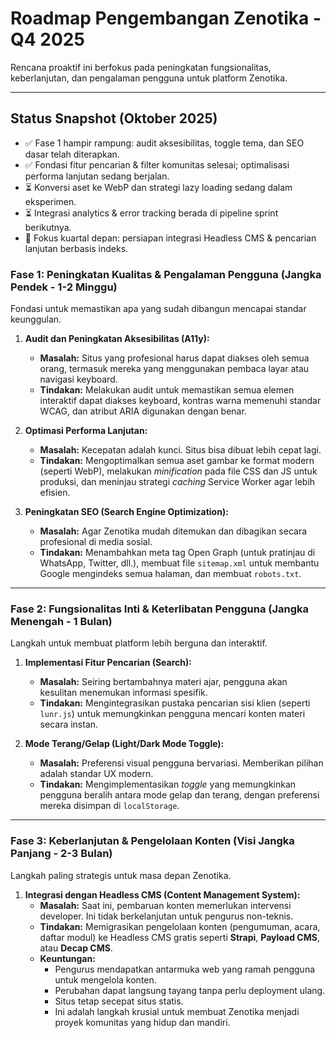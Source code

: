 # Roadmap Pengembangan Zenotika - Q4 2025

Rencana proaktif ini berfokus pada peningkatan fungsionalitas, keberlanjutan, dan pengalaman pengguna untuk platform Zenotika.

---

## Status Snapshot (Oktober 2025)

- ✅ Fase 1 hampir rampung: audit aksesibilitas, toggle tema, dan SEO dasar telah diterapkan.
- ✅ Fondasi fitur pencarian & filter komunitas selesai; optimalisasi performa lanjutan sedang berjalan.
- ⏳ Konversi aset ke WebP dan strategi lazy loading sedang dalam eksperimen.
- ⏳ Integrasi analytics & error tracking berada di pipeline sprint berikutnya.
- 🚀 Fokus kuartal depan: persiapan integrasi Headless CMS & pencarian lanjutan berbasis indeks.

### **Fase 1: Peningkatan Kualitas & Pengalaman Pengguna (Jangka Pendek - 1-2 Minggu)**

Fondasi untuk memastikan apa yang sudah dibangun mencapai standar keunggulan.

1.  **Audit dan Peningkatan Aksesibilitas (A11y):**
    *   **Masalah:** Situs yang profesional harus dapat diakses oleh semua orang, termasuk mereka yang menggunakan pembaca layar atau navigasi keyboard.
    *   **Tindakan:** Melakukan audit untuk memastikan semua elemen interaktif dapat diakses keyboard, kontras warna memenuhi standar WCAG, dan atribut ARIA digunakan dengan benar.

2.  **Optimasi Performa Lanjutan:**
    *   **Masalah:** Kecepatan adalah kunci. Situs bisa dibuat lebih cepat lagi.
    *   **Tindakan:** Mengoptimalkan semua aset gambar ke format modern (seperti WebP), melakukan *minification* pada file CSS dan JS untuk produksi, dan meninjau strategi *caching* Service Worker agar lebih efisien.

3.  **Peningkatan SEO (Search Engine Optimization):**
    *   **Masalah:** Agar Zenotika mudah ditemukan dan dibagikan secara profesional di media sosial.
    *   **Tindakan:** Menambahkan meta tag Open Graph (untuk pratinjau di WhatsApp, Twitter, dll.), membuat file `sitemap.xml` untuk membantu Google mengindeks semua halaman, dan membuat `robots.txt`.

---

### **Fase 2: Fungsionalitas Inti & Keterlibatan Pengguna (Jangka Menengah - 1 Bulan)**

Langkah untuk membuat platform lebih berguna dan interaktif.

1.  **Implementasi Fitur Pencarian (Search):**
    *   **Masalah:** Seiring bertambahnya materi ajar, pengguna akan kesulitan menemukan informasi spesifik.
    *   **Tindakan:** Mengintegrasikan pustaka pencarian sisi klien (seperti `lunr.js`) untuk memungkinkan pengguna mencari konten materi secara instan.

2.  **Mode Terang/Gelap (Light/Dark Mode Toggle):**
    *   **Masalah:** Preferensi visual pengguna bervariasi. Memberikan pilihan adalah standar UX modern.
    *   **Tindakan:** Mengimplementasikan *toggle* yang memungkinkan pengguna beralih antara mode gelap dan terang, dengan preferensi mereka disimpan di `localStorage`.

---

### **Fase 3: Keberlanjutan & Pengelolaan Konten (Visi Jangka Panjang - 2-3 Bulan)**

Langkah paling strategis untuk masa depan Zenotika.

1.  **Integrasi dengan Headless CMS (Content Management System):**
    *   **Masalah:** Saat ini, pembaruan konten memerlukan intervensi developer. Ini tidak berkelanjutan untuk pengurus non-teknis.
    *   **Tindakan:** Memigrasikan pengelolaan konten (pengumuman, acara, daftar modul) ke Headless CMS gratis seperti **Strapi**, **Payload CMS**, atau **Decap CMS**.
    *   **Keuntungan:**
        *   Pengurus mendapatkan antarmuka web yang ramah pengguna untuk mengelola konten.
        *   Perubahan dapat langsung tayang tanpa perlu deployment ulang.
        *   Situs tetap secepat situs statis.
        *   Ini adalah langkah krusial untuk membuat Zenotika menjadi proyek komunitas yang hidup dan mandiri.
